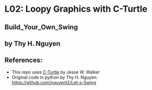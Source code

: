 # L02: Loopy Graphics with C-Turtle
## Build_Your_Own_Swing
## by Thy H. Nguyen

## References:
- This repo uses [C-Turtle](https://github.com/walkerje/C-Turtle) by Jesse W. Walker
- Original code in python by Thy H. Nguyen: https://github.com/nguyent2/Let-s-Swing